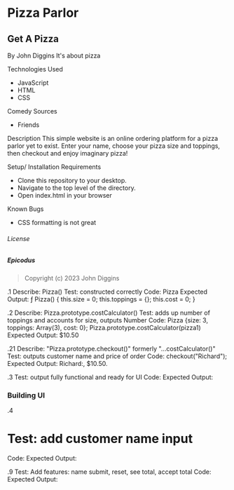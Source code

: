 # Pizza Parlor
## Get A Pizza

By John Diggins
It's about pizza

Technologies Used
- JavaScript
- HTML
- CSS

Comedy Sources
- Friends

Description
This simple website is an online ordering platform for a pizza parlor yet to exist.
Enter your name, choose your pizza size and toppings, then checkout and enjoy imaginary pizza!

Setup/ Installation Requirements 
- Clone this repository to your desktop.
- Navigate to the top level of the directory.
- Open index.html in your browser

Known Bugs
- CSS formatting is not great

###### License

##### Epicodus
>Copyright (c) 2023 John Diggins

.1 Describe: Pizza()
Test: constructed correctly
Code: Pizza
Expected Output: ƒ Pizza() {
  this.size = 0;
  this.toppings = {};
  this.cost = 0;
}

.2 Describe: Pizza.prototype.costCalculator()
Test: adds up number of toppings and accounts for size, outputs Number
Code: Pizza {size: 3, toppings: Array(3), cost: 0}; Pizza.prototype.costCalculator(pizza1)
Expected Output: $10.50

.21 Describe: "Pizza.prototype.checkout()" formerly "...costCalculator()"
Test: outputs customer name and price of order
Code: checkout("Richard");
Expected Output: Richard:, $10.50.

.3
Test: output fully functional and ready for UI
Code:
Expected Output:

### Building UI
.4 
   # Test: add customer name input 
Code:
Expected Output:

.9 
Test: Add features: name submit, reset, see total, accept total
Code:
Expected Output:
